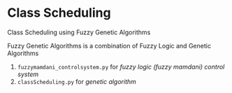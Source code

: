 # Class Scheduling
Class Scheduling using Fuzzy Genetic Algorithms

Fuzzy Genetic Algorithms is a combination of Fuzzy Logic and Genetic Algorithms

1. ```fuzzymamdani_controlsystem.py``` for *fuzzy logic (fuzzy mamdani) control system*
2. ```classScheduling.py``` for *genetic algorithm*
